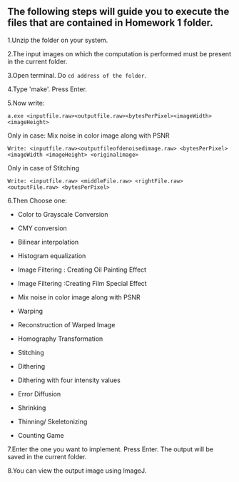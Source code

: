 ## The following steps will guide you to execute the files that are contained in Homework 1 folder.



1.Unzip the folder on your system.

2.The input images on which the computation is performed must be present in the current folder.

3.Open terminal. Do ```cd address of the folder```.
  
4.Type 'make'. Press Enter.

5.Now write: 

```
a.exe <inputfile.raw><outputfile.raw><bytesPerPixel><imageWidth><imageHeight>
```

Only in case: Mix noise in color image along with PSNR

```
Write: <inputfile.raw><outputfileofdenoisedimage.raw> <bytesPerPixel><imageWidth <imageHeight> <originalimage>
```

Only in case of Stitching

```
Write: <inputfile.raw> <middleFile.raw> <rightFile.raw> <outputFile.raw> <bytesPerPixel>
```

6.Then Choose one:

- Color to Grayscale Conversion

- CMY conversion

- Bilinear interpolation

- Histogram equalization

- Image Filtering : Creating Oil Painting Effect

- Image Filtering :Creating Film Special Effect

- Mix noise in color image along with PSNR

- Warping

- Reconstruction of Warped Image

- Homography Transformation

- Stitching

- Dithering

- Dithering with four intensity values

- Error Diffusion

- Shrinking

- Thinning/ Skeletonizing

- Counting Game

7.Enter the one you want to implement. Press Enter. The output will be saved in the current folder.

8.You can view the output image using ImageJ.
